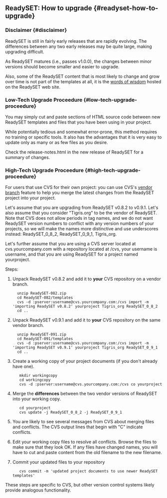 ReadySET: How to upgrade {#readyset-how-to-upgrade}
------------------------

### Disclaimer {#disclaimer}

ReadySET is still in fairly early releases that are rapidly evolving.
The differences between any two early releases may be quite large,
making upgrading difficult.

As ReadySET matures (i.e., passes v1.0.0), the changes between minor
versions should become smaller and easier to upgrade.

Also, some of the ReadySET content that is most likely to change and
grow over time is not part of the templates at all, it is the [words of
wisdom](http://readyset.tigris.org/words-of-wisdom/) hosted on the
ReadySET web site.

### Low-Tech Upgrade Proceedure {#low-tech-upgrade-proceedure}

You may simply cut and paste sections of HTML source code between new
ReadySET templates and files that you have been using in your project.

While potentially tedious and somewhat error-prone, this method requires
no training or specific tools. It also has the advantages that it is
very easy to update only as many or as few files as you desire.

Check the release-notes.html in the new release of ReadySET for a
summary of changes.

### High-Tech Upgrade Proceedure {#high-tech-upgrade-proceedure}

For users that use CVS for their own project: you can use CVS's [vendor
branch](http://cvsbook.red-bean.com/cvsbook.html#Tracking_Third-Party_Sources__Vendor_Branches_)
feature to help you merge the latest changes from the ReadySET project
into your project.

Let's assume that you are upgrading from ReadySET v0.8.2 to v0.9.1.
Let's also assume that you consider "Tigris.org" to be the vendor of
ReadySET. Note that CVS does not allow periods in tag names, and we do
not want ReadySET version numbers to conflict with any version numbers
of your projects, so we will make the names more distinctive and use
underscores instead: ReadySET\_0\_8\_2, ReadySET\_0\_9\_1, Tigris\_org.

Let's further assume that you are using a CVS server located at
cvs.yourcompany.com with a repository located at /cvs, your username is
username, and that you are using ReadySET for a project named
yourproject.

Steps:

1.  Unpack ReadySET v0.8.2 and add it to **your** CVS repository on a
    vendor branch.

          unzip ReadySET-082.zip
          cd ReadySET-082/templates
          cvs -d :pserver:username@cvs.yourcompany.com:/cvs import -m 'importing ReadySET v0.8.2' yourproject Tigris_org ReadySET_0_8_2
          cd ..
          

2.  Unpack ReadySET v0.9.1 and add it to **your** CVS repository on the
    same vendor branch.

          unzip ReadySET-091.zip
          cd ReadySET-091/templates
          cvs -d :pserver:username@cvs.yourcompany.com:/cvs import -m 'importing ReadySET v0.9.1' yourproject Tigris_org ReadySET_0_9_1
          cd ..
          

3.  Create a working copy of your project documents (if you don't
    already have one).

           mkdir workingcopy
           cd workingcopy
           cvs -d :pserver:username@cvs.yourcompany.com:/cvs co yourproject
          

4.  Merge the **differences** between the two vendor versions of
    ReadySET into your working copy.

           cd yourproject
           cvs update -j ReadySET_0_8_2 -j ReadySET_0_9_1
          

5.  You are likely to see several messages from CVS about merging files
    and conflicts. The CVS output lines that begin with "C"
    indicate conflicts.
6.  Edit your working copy files to resolve all conflicts. Browse the
    files to make sure that they look OK. If any files have changed
    names, you will have to cut and paste content from the old filename
    to the new filename.
7.  Commit your updated files to your repository

           cvs commit -m 'updated project documents to use newer ReadySET templates'
          

These steps are specific to CVS, but other version control systems
likely provide analogous functionality.


